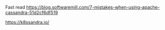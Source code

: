 Fast read
https://blog.softwaremill.com/7-mistakes-when-using-apache-cassandra-51d2cf6df519

https://k8ssandra.io/